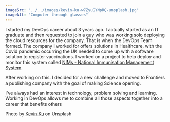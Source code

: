 ```yaml
---
imageSrc: "../../images/kevin-ku-w7ZyuGYNpRQ-unsplash.jpg"
imageAlt: "Computer through glasses"
---
```


I started my DevOps career about 3 years ago. I actually started as an IT graduate and then requested to join a guy who was working solo deploying the cloud resources for the company. That is when the DevOps Team formed. The company I worked for offers solutions in Healthcare, with the Covid pandemic occurring the UK needed to come up with a software solution to register vaccinations. I worked on a project to help deploy and monitor this system called <a href="https://www.graphnethealth.com/solutions/vaccinations/" target="_blank" rel="nofollow noopener noreferrer" aria-label="External Link"><u>NIMs - National Immunisation Management System</u></a>. 

After working on this. I decided for a new challenge and moved to Frontiers a publishing company with the goal of making Science opening.

I've always had an interest in technology, problem solving and learning. Working in DevOps allows me to combine all those aspects together into a career that benefits others

Photo by <a href="https://unsplash.com/@ikukevk?utm_source=unsplash&utm_medium=referral&utm_content=creditCopyText" target="_blank" rel="nofollow noopener noreferrer" aria-label="External Link"><u>Kevin Ku</u></a> on Unsplash
